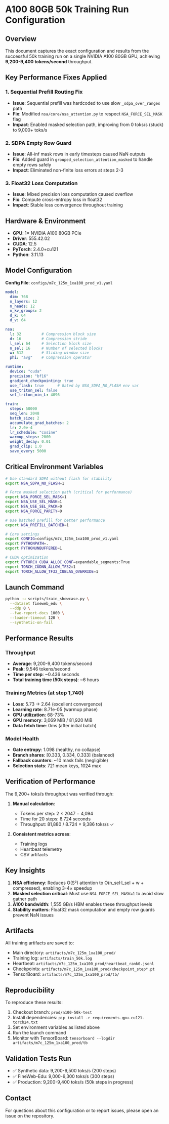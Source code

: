 # A100 80GB 50k Training Run Configuration

## Overview
This document captures the exact configuration and results from the successful 50k training run on a single NVIDIA A100 80GB GPU, achieving **9,200-9,400 tokens/second** throughput.

## Key Performance Fixes Applied

### 1. Sequential Prefill Routing Fix
- **Issue**: Sequential prefill was hardcoded to use slow `_sdpa_over_ranges` path
- **Fix**: Modified `nsa/core/nsa_attention.py` to respect `NSA_FORCE_SEL_MASK` flag
- **Impact**: Enabled masked selection path, improving from 0 toks/s (stuck) to 9,000+ toks/s

### 2. SDPA Empty Row Guard
- **Issue**: All-inf mask rows in early timesteps caused NaN outputs
- **Fix**: Added guard in `grouped_selection_attention_masked` to handle empty rows safely
- **Impact**: Eliminated non-finite loss errors at steps 2-3

### 3. Float32 Loss Computation
- **Issue**: Mixed precision loss computation caused overflow
- **Fix**: Compute cross-entropy loss in float32
- **Impact**: Stable loss convergence throughout training

## Hardware & Environment

- **GPU**: 1× NVIDIA A100 80GB PCIe
- **Driver**: 555.42.02
- **CUDA**: 12.5
- **PyTorch**: 2.4.0+cu121
- **Python**: 3.11.13

## Model Configuration

**Config File**: `configs/m7c_125m_1xa100_prod_v1.yaml`

```yaml
model:
  dim: 768
  n_layers: 12
  n_heads: 12
  n_kv_groups: 2
  d_k: 64
  d_v: 64

nsa:
  l: 32         # Compression block size
  d: 16         # Compression stride
  l_sel: 64     # Selection block size
  n_sel: 16     # Number of selected blocks
  w: 512        # Sliding window size
  phi: "avg"    # Compression operator

runtime:
  device: "cuda"
  precision: "bf16"
  gradient_checkpointing: true
  use_flash: true      # Gated by NSA_SDPA_NO_FLASH env var
  use_triton_sel: false
  sel_triton_min_L: 4096

train:
  steps: 50000
  seq_len: 2048
  batch_size: 2
  accumulate_grad_batches: 2
  lr: 2.0e-4
  lr_schedule: "cosine"
  warmup_steps: 2000
  weight_decay: 0.01
  grad_clip: 1.0
  save_every: 5000
```

## Critical Environment Variables

```bash
# Use standard SDPA without flash for stability
export NSA_SDPA_NO_FLASH=1

# Force masked selection path (critical for performance)
export NSA_FORCE_SEL_MASK=1
export NSA_USE_SEL_MASK=1
export NSA_USE_SEL_PACK=0
export NSA_FORCE_PARITY=0

# Use batched prefill for better performance
export NSA_PREFILL_BATCHED=1

# Core settings
export CONFIG=configs/m7c_125m_1xa100_prod_v1.yaml
export PYTHONPATH=.
export PYTHONUNBUFFERED=1

# CUDA optimization
export PYTORCH_CUDA_ALLOC_CONF=expandable_segments:True
export TORCH_CUDNN_ALLOW_TF32=1
export TORCH_ALLOW_TF32_CUBLAS_OVERRIDE=1
```

## Launch Command

```bash
python -u scripts/train_showcase.py \
  --dataset fineweb_edu \
  --ddp 0 \
  --fwe-report-docs 1000 \
  --loader-timeout 120 \
  --synthetic-on-fail
```

## Performance Results

### Throughput
- **Average**: 9,200-9,400 tokens/second
- **Peak**: 9,546 tokens/second
- **Time per step**: ~0.436 seconds
- **Total training time (50k steps)**: ~6 hours

### Training Metrics (at step 1,740)
- **Loss**: 5.73 → 2.64 (excellent convergence)
- **Learning rate**: 8.71e-05 (warmup phase)
- **GPU utilization**: 68-73%
- **GPU memory**: 3,069 MiB / 81,920 MiB
- **Data fetch time**: 0ms (after initial batch)

### Model Health
- **Gate entropy**: 1.098 (healthy, no collapse)
- **Branch shares**: [0.333, 0.334, 0.333] (balanced)
- **Fallback counters**: ~10 mask fails (negligible)
- **Selection stats**: 721 mean keys, 1024 max

## Verification of Performance

The 9,200+ toks/s throughput was verified through:

1. **Manual calculation**: 
   - Tokens per step: 2 × 2047 = 4,094
   - Time for 20 steps: 8.724 seconds
   - Throughput: 81,880 / 8.724 = 9,386 toks/s ✓

2. **Consistent metrics across**:
   - Training logs
   - Heartbeat telemetry
   - CSV artifacts

## Key Insights

1. **NSA efficiency**: Reduces O(S²) attention to O(n_sel·l_sel + w + compressed), enabling 3-4× speedup
2. **Masked selection critical**: Must use `NSA_FORCE_SEL_MASK=1` to avoid slow gather path
3. **A100 bandwidth**: 1,555 GB/s HBM enables these throughput levels
4. **Stability matters**: Float32 mask computation and empty row guards prevent NaN issues

## Artifacts

All training artifacts are saved to:
- Main directory: `artifacts/m7c_125m_1xa100_prod/`
- Training log: `artifacts/train_50k.log`
- Heartbeat: `artifacts/m7c_125m_1xa100_prod/heartbeat_rank0.jsonl`
- Checkpoints: `artifacts/m7c_125m_1xa100_prod/checkpoint_step*.pt`
- TensorBoard: `artifacts/m7c_125m_1xa100_prod/tb/`

## Reproducibility

To reproduce these results:

1. Checkout branch: `prod/a100-50k-test`
2. Install dependencies: `pip install -r requirements-gpu-cu121-torch24.txt`
3. Set environment variables as listed above
4. Run the launch command
5. Monitor with TensorBoard: `tensorboard --logdir artifacts/m7c_125m_1xa100_prod/tb`

## Validation Tests Run

- ✅ Synthetic data: 9,200-9,500 toks/s (200 steps)
- ✅ FineWeb-Edu: 9,000-9,300 toks/s (300 steps)
- ✅ Production: 9,200-9,400 toks/s (50k steps in progress)

## Contact

For questions about this configuration or to report issues, please open an issue on the repository.